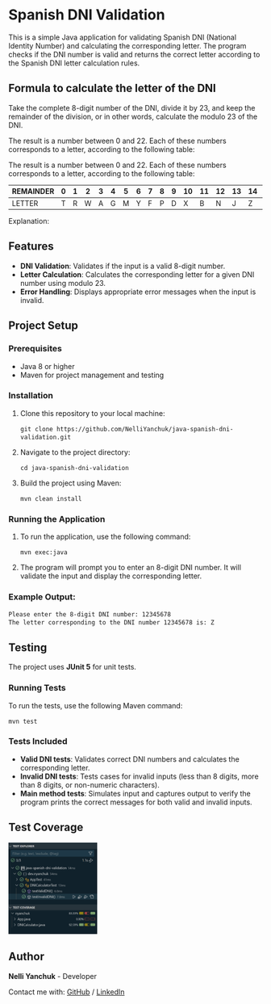 # Spanish DNI Validation

This is a simple Java application for validating Spanish DNI (National Identity Number) and calculating the corresponding letter. The program checks if the DNI number is valid and returns the correct letter according to the Spanish DNI letter calculation rules.

## Formula to calculate the letter of the DNI
Take the complete 8-digit number of the DNI, divide it by 23, and keep the remainder of the division, or in other words, calculate the modulo 23 of the DNI.

The result is a number between 0 and 22. Each of these numbers corresponds to a letter, according to the following table:

The result is a number between 0 and 22. Each of these numbers corresponds to a letter, according to the following table:

| REMAINDER | 0   | 1   | 2   | 3   | 4   | 5   | 6   | 7   | 8   | 9   | 10  | 11  | 12  | 13  | 14  | 15  | 16  | 17  | 18  | 19  | 20  | 21  | 22  |
|-----------|-----|-----|-----|-----|-----|-----|-----|-----|-----|-----|-----|-----|-----|-----|-----|-----|-----|-----|-----|-----|-----|-----|-----|
| LETTER    | T   | R   | W   | A   | G   | M   | Y   | F   | P   | D   | X   | B   | N   | J   | Z   | S   | Q   | V   | H   | L   | C   | K   | E   |
Explanation:


## Features

- **DNI Validation**: Validates if the input is a valid 8-digit number.
- **Letter Calculation**: Calculates the corresponding letter for a given DNI number using modulo 23.
- **Error Handling**: Displays appropriate error messages when the input is invalid.

## Project Setup

### Prerequisites

- Java 8 or higher
- Maven for project management and testing

### Installation

1. Clone this repository to your local machine:

    ```
    git clone https://github.com/NelliYanchuk/java-spanish-dni-validation.git
    ```

2. Navigate to the project directory:

    ```
    cd java-spanish-dni-validation
    ```

3. Build the project using Maven:

    ```
    mvn clean install
    ```

### Running the Application

1. To run the application, use the following command:

    ```
    mvn exec:java
    ```

2. The program will prompt you to enter an 8-digit DNI number. It will validate the input and display the corresponding letter.

### Example Output:

    Please enter the 8-digit DNI number: 12345678
    The letter corresponding to the DNI number 12345678 is: Z

## Testing

The project uses **JUnit 5** for unit tests.

### Running Tests

To run the tests, use the following Maven command:

    mvn test

### Tests Included

- **Valid DNI tests**: Validates correct DNI numbers and calculates the corresponding letter.
- **Invalid DNI tests**: Tests cases for invalid inputs (less than 8 digits, more than 8 digits, or non-numeric characters).
- **Main method tests**: Simulates input and captures output to verify the program prints the correct messages for both valid and invalid inputs.

## Test Coverage

<img src="test_cover_dni.png" alt="Test Coverage" width="35%">

## Author
**Nelli Yanchuk** - Developer

Contact me with: [GitHub](https://github.com/NelliYanchuk) / [LinkedIn](https://www.linkedin.com/in/nelli-yanchuk-a24b81138/)
